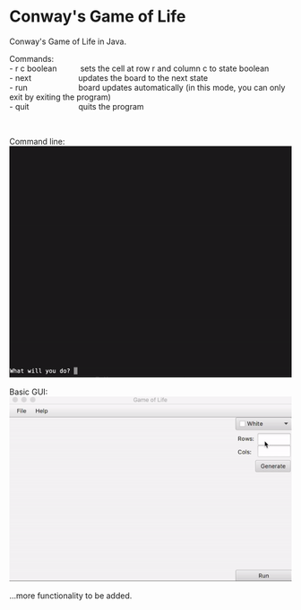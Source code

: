 <h1> Conway's Game of Life </h1>
<p>Conway's Game of Life in Java.</p>
<p>Commands: <br/>
- r c boolean&emsp;&emsp;&emsp;sets the cell at row r and column c to state boolean<br/>
- next&emsp;&emsp;&emsp;&emsp;&emsp;&emsp;updates the board to the next state<br/>
- run&emsp;&emsp;&emsp;&emsp;&emsp;&emsp;&ensp;board updates automatically (in this mode, you can only exit by exiting the program)<br/>
- quit&emsp;&emsp;&emsp;&emsp;&emsp;&emsp; quits the program</p>&emsp;

Command line:</br>
![cli demo](gameoflife-cli-demo-1.gif)

Basic GUI:</br>
![gui demo](gameoflife-gui-demo-1.gif)

...more functionality to be added.
